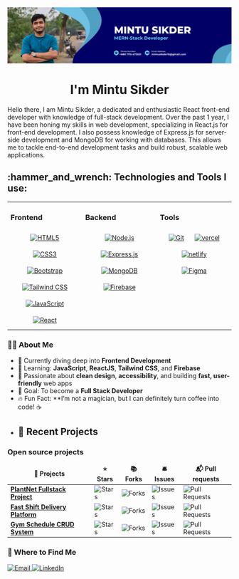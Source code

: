 <img src="https://github.com/mintusikder/mintusikder/blob/main/Mintu%20Sikder.png">
<h1 align="center">I'm Mintu Sikder</h1>
Hello there, I am Mintu Sikder, a dedicated and enthusiastic React front-end developer with knowledge of full-stack development. Over the past 1 year, I have been honing my skills in web development, specializing in React.js for front-end development. I also possess knowledge of Express.js for server-side development and MongoDB for working with databases. This allows me to tackle end-to-end development tasks and build robust, scalable web applications.
  
<br/>
<h2 align="left">:hammer_and_wrench: Technologies and Tools I use:</h2>
<table><tr><td valign="top" width="33%">

### Frontend

<div align="center">
<!-- HTML -->
<a href="https://en.wikipedia.org/wiki/HTML5" target="_blank"><img style="margin: 10px" src="https://profilinator.rishav.dev/skills-assets/html5-original-wordmark.svg" alt="HTML5" height="50" /></a>
<!-- CSS -->
<a href="https://www.w3schools.com/css/" target="_blank"><img style="margin: 10px" src="https://profilinator.rishav.dev/skills-assets/css3-original-wordmark.svg" alt="CSS3" height="50" /></a>
<!-- Bootstrap -->
<a href="https://getbootstrap.com/docs/3.4/javascript/" target="_blank"><img style="margin: 10px" src="https://profilinator.rishav.dev/skills-assets/bootstrap-plain.svg" alt="Bootstrap" height="50" /></a>
<!-- Tailwind CSS -->
<a href="https://www.tailwindcss.com/" target="_blank"><img style="margin: 10px" src="https://profilinator.rishav.dev/skills-assets/tailwindcss.svg" alt="Tailwind CSS" height="50" /></a>
<!-- Material UI -->
<!-- <a href="https://mui.com/" target="_blank"><img style="margin: 10px" src="https://profilinator.rishav.dev/skills-assets/mui.png" alt="Material UI" height="50" /></a>  -->
<!-- JavaScript -->
<a href="https://www.javascript.com/" target="_blank"><img style="margin: 10px" src="https://profilinator.rishav.dev/skills-assets/javascript-original.svg" alt="JavaScript" height="50" /></a>
<!-- React.js -->
<a href="https://reactjs.org/" target="_blank"><img style="margin: 10px" src="https://profilinator.rishav.dev/skills-assets/react-original-wordmark.svg" alt="React" height="50" /></a>
<!-- Redux -->
<!-- <a href="https://redux.js.org/" target="_blank"><img style="margin: 10px" src="https://profilinator.rishav.dev/skills-assets/redux-original.svg" alt="Redux" height="50" /></a>   -->
</div>

</td><td valign="top" width="33%">

### Backend

<div align="center">  
<!-- Node.js -->
<a href="https://nodejs.org/" target="_blank"><img style="margin: 10px" src="https://profilinator.rishav.dev/skills-assets/nodejs-original-wordmark.svg" alt="Node.js" height="50" /></a>
<!-- Express.js -->
<a href="https://expressjs.com/" target="_blank"><img style="margin: 10px" src="https://profilinator.rishav.dev/skills-assets/express-original-wordmark.svg" alt="Express.js" height="50" /></a>
<!-- MongoDB -->
<a href="https://www.mongodb.com/" target="_blank"><img style="margin: 10px" src="https://profilinator.rishav.dev/skills-assets/mongodb-original-wordmark.svg" alt="MongoDB" height="50" /></a>  
  <!-- Firebase -->
<a href="https://firebase.google.com/" target="_blank"><img style="margin: 10px" src="https://profilinator.rishav.dev/skills-assets/firebase.png" alt="Firebase" height="50" /></a>  
</div>

</td><td valign="top" width="33%">

### Tools

<div align="center">
<!-- Git -->
<a href="https://github.com/" target="_blank"><img style="margin: 10px" src="https://profilinator.rishav.dev/skills-assets/git-scm-icon.svg" alt="Git" height="50" /></a>
<!-- Vercel -->
<a href="https://vercel.com/" target="_blank"><img style="margin: 10px" src="https://cdn.worldvectorlogo.com/logos/vercel.svg" alt="vercel" height="50" /></a>
<!-- Netlify -->
<a href="https://netlify.app/" target="_blank"><img style="margin: 10px" src="https://cdn.icon-icons.com/icons2/2699/PNG/512/netlify_logo_icon_169924.png" alt="netlify" height="50" /></a>
 <!-- Figma -->
<a href="https://www.figma.com/" target="_blank"><img style="margin: 10px" src="https://profilinator.rishav.dev/skills-assets/figma-icon.svg" alt="Figma" height="50" /></a>  
</div>

</td></tr></table>

### 👩‍💻 About Me

- 💼 Currently diving deep into **Frontend Development**
- 🌱 Learning: **JavaScript**, **ReactJS**, **Tailwind CSS**, and **Firebase**
- 🧠 Passionate about **clean design**, **accessibility**, and building **fast, user-friendly** web apps
- 🎯 Goal: To become a **Full Stack Developer**
- 🔥 Fun Fact: **I’m not a magician, but I can definitely turn coffee into code! ☕
- ## 📂 Recent Projects

<h3>Open source projects</h3>
<table>
  <thead align="center">
    <tr>
      <td><b>🎁 Projects</b></td>
      <td><b>⭐ Stars</b></td>
      <td><b>📚 Forks</b></td>
      <td><b>🛎 Issues</b></td>
      <td><b>📬 Pull requests</b></td>
    </tr>
  </thead>
  <tbody>
    <tr>
      <td><a href="https://github.com/mintusikder/plant-net-fullstack-project"><b>PlantNet Fullstack Project</b></a></td>
      <td><img alt="Stars" src="https://img.shields.io/github/stars/mintusikder/plant-net-fullstack-project?style=flat-square&labelColor=343b41"/></td>
      <td><img alt="Forks" src="https://img.shields.io/github/forks/mintusikder/plant-net-fullstack-project?style=flat-square&labelColor=343b41"/></td>
      <td><img alt="Issues" src="https://img.shields.io/github/issues/mintusikder/plant-net-fullstack-project?style=flat-square&labelColor=343b41"/></td>
      <td><img alt="Pull Requests" src="https://img.shields.io/github/issues-pr/mintusikder/plant-net-fullstack-project?style=flat-square&labelColor=343b41"/></td>
    </tr>
    <tr>
      <td><a href="https://github.com/mintusikder/fast-shift"><b>Fast Shift Delivery Platform</b></a></td>
      <td><img alt="Stars" src="https://img.shields.io/github/stars/mintusikder/fast-shift?style=flat-square&labelColor=343b41"/></td>
      <td><img alt="Forks" src="https://img.shields.io/github/forks/mintusikder/fast-shift?style=flat-square&labelColor=343b41"/></td>
      <td><img alt="Issues" src="https://img.shields.io/github/issues/mintusikder/fast-shift?style=flat-square&labelColor=343b41"/></td>
      <td><img alt="Pull Requests" src="https://img.shields.io/github/issues-pr/mintusikder/fast-shift?style=flat-square&labelColor=343b41"/></td>
    </tr>
    <tr>
      <td><a href="https://github.com/mintusikder/gym-schedule-crud"><b>Gym Schedule CRUD System</b></a></td>
      <td><img alt="Stars" src="https://img.shields.io/github/stars/mintusikder/gym-schedule-crud?style=flat-square&labelColor=343b41"/></td>
      <td><img alt="Forks" src="https://img.shields.io/github/forks/mintusikder/gym-schedule-crud?style=flat-square&labelColor=343b41"/></td>
      <td><img alt="Issues" src="https://img.shields.io/github/issues/mintusikder/gym-schedule-crud?style=flat-square&labelColor=343b41"/></td>
      <td><img alt="Pull Requests" src="https://img.shields.io/github/issues-pr/mintusikder/gym-schedule-crud?style=flat-square&labelColor=343b41"/></td>
    </tr>
  </tbody>
</table>



<h3>🔗 Where to Find Me</h3>

<p>
  <a href="mintusikder15@gmail.com" target="_blank">
    <img alt="Email" src="https://img.shields.io/badge/Email-D14836?style=for-the-badge&logo=gmail&logoColor=white" />
  </a>
  <a href="https://www.linkedin.com/in/mintusikder" target="_blank">
    <img alt="LinkedIn" src="https://img.shields.io/badge/LinkedIn-0A66C2?style=for-the-badge&logo=linkedin&logoColor=white" />
  </a>
</p>
